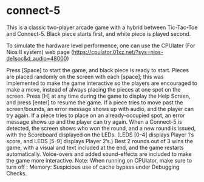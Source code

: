 # connect-5

This is a classic two-player arcade game with a hybrid between
Tic-Tac-Toe and Connect-5. Black piece starts first, and white piece is played
second.

To simulate the hardware level performence, one can use the CPUlater (For Nios II system) web page (https://cpulator.01xz.net/?sys=nios-de1soc&d_audio=48000)

Press [Space] to start the game, and black piece is ready to start. Pieces
are placed randomly on the screen with each [space]; this was implemented
to make the game interactive so the players are encouraged to make a move,
instead of always placing the pieces at one spot on the screen.
Press [H] at any time during the game to display the Help Screen, and
press [enter] to resume the game.
If a piece tries to move past the screen/bounds, an error message shows
up with audio, and the player can try again. If a piece tries to place on an
already-occupied spot, an error message shows up and the player can try
again.
When a Connect-5 is detected, the screen shows who won the round,
and a new round is issued, with the Scoreboard displayed on the LEDs.
(LEDS [0-4] displays Player 1’s score, and LEDS [5-9] displays Player 2’s.)
Best 2 rounds out of 3 wins the game, with a visual and text included at
the end, and the game restarts automatically.
Voice-overs and added sound-effects are included to make the game
more interactive.
Note: When running on CPUlator, make sure to turn off : Memory: Suspicious use of
cache bypass under Debugging Checks.

